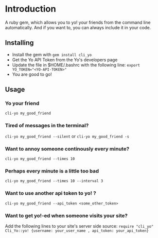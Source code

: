 # Introduction

A ruby gem, which allows you to yo! your friends from the command line automatically.
And if you want to, you can always include it in your code.

## Installing
* Install the gem with `gem install cli_yo`
* Get the Yo API Token from the Yo's developers page 
* Update the file in $HOME/.bashrc with the following line:
`export YO_TOKEN="<YO-API-TOKEN>"`
* You are good to go!

## Usage
### Yo your friend
`cli-yo my_good_friend`

### Tired of messages in the terminal?
`cli-yo my_good_friend --silent` or `cli-yo my_good_friend -s`

### Want to annoy someone continously every minute?
`cli-yo my_good_friend --times 10`

### Perhaps every minute is a little too bad
`cli-yo my_good_friend --times 10 --interval 3`

### Want to use another api token to yo! ?
`cli-yo my_good_friend --api_token <some_other_token> `

### Want to get yo!-ed when someone visits your site?
Add the following lines to your site's server side source:
`require "cli_yo"`
`Cli_Yo::yo! {username: your_user_name , api_token: your_api_token}`
